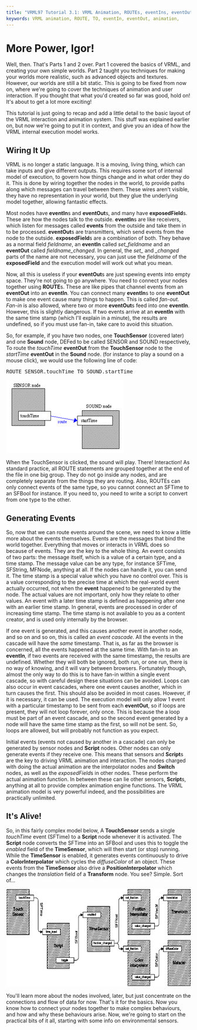 ```yaml
---
title: "VRML97 Tutorial 3.1: VRML Animation, ROUTEs, eventIns, eventOuts"
keywords: VRML animation, ROUTE, TO, eventIn, eventOut, animation,
---
```


# More Power, Igor!

Well, then. That's Parts 1 and 2 over. Part 1 covered the basics of VRML, and creating your own simple worlds.
Part 2 taught you techniques for making your worlds more realistic, such as advanced objects and textures. However, our worlds are still a bit static.
This is going to be fixed from now on, where we're going to cover the techniques of animation and user interaction. If you thought that what you'd created so far was good, hold on!
It's about to get a lot more exciting!

This tutorial is just going to recap and add a little detail to the basic layout of the VRML interaction and animation system. This stuff was explained earlier on, but now we're going to
put it in context, and give you an idea of how the VRML internal execution model works.

## Wiring It Up

VRML is no longer a static language. It is a moving, living thing, which can take inputs and give different outputs.
This requires some sort of internal model of execution, to govern how things change and in what order they do it.
This is done by wiring together the nodes in the world, to provide paths along which messages can travel between them.
These wires aren't visible, they have no representation in your world, but they glue the underlying model together, allowing
fantastic effects.

Most nodes have <STRONG>eventIn</STRONG>s and <STRONG>eventOut</STRONG>s, and many have <STRONG>exposedField</STRONG>s. These are how the nodes talk to the outside. <STRONG>eventIn</STRONG>s are like receivers, which
listen for messages called <STRONG>events</STRONG> from the outside and take them in to be processed. <STRONG>eventOut</STRONG>s are transmitters, which send events from the node to the outside.
<STRONG>exposedField</STRONG>s are a combination of both. They behave as a normal field <EM>fieldname</EM>, an <STRONG>eventIn</STRONG> called <EM>set_fieldname</EM> and an <STRONG>eventOut</STRONG> called
<EM>fieldname_changed</EM>. In general, the <EM>set_</EM> and <EM>_changed</EM> parts of the name are not necessary, you can just use the <EM>fieldname</EM> of the <STRONG>exposedField</STRONG> 
and the execution model will work out what you mean.

Now, all this is useless if your <STRONG>eventOut</STRONG>s are just spewing events into empty space. They're not going to go anywhere. You need to connect your nodes together using <STRONG>ROUTE</STRONG>s. These
are like pipes that channel events from an <STRONG>eventOut</STRONG> into an <STRONG>eventIn</STRONG>. You can connect many <STRONG>eventIn</STRONG>s to one <STRONG>eventOut</STRONG> to make one event cause many things to happen. This is called
<EM>fan-out</EM>. <EM>Fan-in</EM> is also allowed, where two or more <STRONG>eventOut</STRONG>s feed into one <STRONG>eventIn</STRONG>. However, this is slightly dangerous. If two events arrive at an <STRONG>eventIn</STRONG> with the same 
time stamp (which I'll explain in a minute), the results are undefined, so if you must use fan-in, take care to avoid this situation.

So, for example, if you have two nodes, one <STRONG>TouchSensor</STRONG> (covered later) and one <STRONG>Sound</STRONG> node, DEFed to be called SENSOR and SOUND respectively, 
To route the <EM>touchTime</EM> <STRONG>eventOut</STRONG> from the <STRONG>TouchSensor</STRONG> node to the <EM>startTime</EM> <STRONG>eventOut</STRONG>
in the <STRONG>Sound</STRONG> node. (for instance to play a sound on a mouse click), we would use the following line of code:

<PRE>
ROUTE SENSOR.touchTime TO SOUND.startTime
</PRE>
<IMG SRC="../pics/route.gif" WIDTH=320 HEIGHT=200 ALT="Route">

When the TouchSensor is clicked, the sound will play. There! Interaction! As standard practice, all ROUTE statements are grouped together at the end of the file in one big group. They do not go inside any 
nodes, and are completely separate from the things they are routing. Also, ROUTEs can only connect events of the same type, so you cannot connect an SFTime to an SFBool for instance. If you need to, you 
need to write a script to convert from one type to the other.

## Generating Events

So, now that we can route events around the scene, we need to know a little more about the events themselves. Events are the messages that bind the world together. Everything that moves or interacts in VRML does
so because of events. They are the key to the whole thing. An event consists of two parts: the message itself, which is a value of a certain type, and a time stamp. The message value 
can be any type, for instance SFTime, SFString, MFNode, anything at all. If the nodes can handle it, you can send it. The time stamp is a special value which you have no control over. This is a value corresponding 
to the precise time at which the real-world event actually occurred, not when the <STRONG>event</STRONG> happened to be generated by the node. The actual values are not important, only how they relate to other values. An event with a 
later time stamp is defined as happening after one with an earlier time stamp. In general, events are processed in order of increasing time stamp. The time stamp is not available to you as a content creator, and is 
used only internally by the browser.

If one event is generated, and this causes another event in another node, and so on and so on, this is called an <EM>event cascade</EM>. All the events in the cascade will have the <EM>same</EM> timestamp. That is, as far as the browser 
is concerned, all the events happened at the same time. With fan-in to an <STRONG>eventIn</STRONG>, if two events are received with the same timestamp, the results are undefined. Whether they will both be ignored, both run, or one run, there is 
no way of knowing, and it will vary between browsers. Fortunately though, almost the only way to do this is to have fan-in within a single event cascade, so with careful design these situations can be avoided. Loops can also occur in event 
cascades, where one event causes another, which in turn causes the first. This should also be avoided in most cases. However, if it is necessary, it can be used. The execution model will only allow 1 event with a particular timestamp to
be sent from each <STRONG>eventOut</STRONG>, so if loops are present, they will not loop forever, only once. This is because the a loop must be part of an event cascade, and so the second event generated by a node will have the same time stamp as 
the first, so will not be sent. So, loops are allowed, but will probably not function as you expect.

Initial events (events not caused by another in a cascade) can only be generated by sensor nodes and <STRONG>Script</STRONG> nodes. Other nodes can only generate events if they receive one. This means that
sensors and <STRONG>Script</STRONG>s are the key to driving VRML animation and interaction. The nodes charged with doing the actual animation are the interpolator nodes and <STRONG>Switch</STRONG> nodes, as well as the 
<EM>exposedField</EM>s in other nodes. These perform the actual animation function. In between these can lie other sensors, <STRONG>Script</STRONG>s, anything at all to provide complex animation engine functions.
The VRML animation model is very powerful indeed, and the possibilities are practically unlimited.

## It's Alive!

So, in this fairly complex model below, A <STRONG>TouchSensor</STRONG> sends a single <EM>touchTime</EM> event (SFTime) to a <STRONG>Script</STRONG> node whenever it is activated. The <STRONG>Script</STRONG> node converts the SFTime into an SFBool 
and uses this to toggle the <EM>enabled</EM> field of the <STRONG>TimeSensor</STRONG>, which will then start (or stop) running. While the <STRONG>TimeSensor</STRONG> is enabled, it generates events continuously to drive a <STRONG>ColorInterpolator</STRONG> 
which cycles the <EM>diffuseColor</EM> of an object. These events from the <STRONG>TimeSensor</STRONG> also drive a <STRONG>PositionInterpolator</STRONG> which changes the <EM>translation</EM> field of a <STRONG>Transform</STRONG> node.
You see? Simple. Sort of...

<IMG SRC="../pics/eventcascade.gif" WIDTH=640 HEIGHT=267 ALT="Event Cascade">

You'll learn more about the nodes involved, later, but just concentrate on the connections and flow of data for now.
That's it for the basics. Now you know how to connect your nodes together to make complex behaviours, and how and why these behaviours arise. Now, we're going to start on the practical bits of it all, starting with some info on 
environmental sensors.
